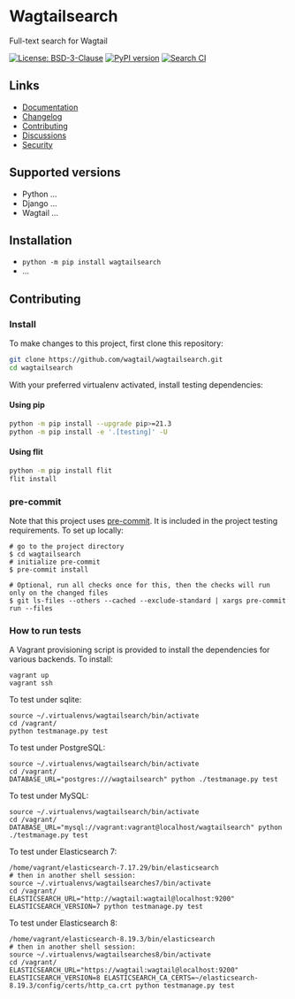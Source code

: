 # Wagtailsearch

Full-text search for Wagtail

[![License: BSD-3-Clause](https://img.shields.io/badge/License-BSD--3--Clause-blue.svg)](https://opensource.org/licenses/BSD-3-Clause)
[![PyPI version](https://badge.fury.io/py/wagtailsearch.svg)](https://badge.fury.io/py/wagtailsearch)
[![Search CI](https://github.com/wagtail/wagtailsearch/actions/workflows/test.yml/badge.svg)](https://github.com/wagtail/wagtailsearch/actions/workflows/test.yml)

## Links

- [Documentation](https://github.com/wagtail/wagtailsearch/blob/main/README.md)
- [Changelog](https://github.com/wagtail/wagtailsearch/blob/main/CHANGELOG.md)
- [Contributing](https://github.com/wagtail/wagtailsearch/blob/main/CONTRIBUTING.md)
- [Discussions](https://github.com/wagtail/wagtailsearch/discussions)
- [Security](https://github.com/wagtail/wagtailsearch/security)

## Supported versions

- Python ...
- Django ...
- Wagtail ...

## Installation

- `python -m pip install wagtailsearch`
- ...

## Contributing

### Install

To make changes to this project, first clone this repository:

```sh
git clone https://github.com/wagtail/wagtailsearch.git
cd wagtailsearch
```

With your preferred virtualenv activated, install testing dependencies:

#### Using pip

```sh
python -m pip install --upgrade pip>=21.3
python -m pip install -e '.[testing]' -U
```

#### Using flit

```sh
python -m pip install flit
flit install
```

### pre-commit

Note that this project uses [pre-commit](https://github.com/pre-commit/pre-commit).
It is included in the project testing requirements. To set up locally:

```shell
# go to the project directory
$ cd wagtailsearch
# initialize pre-commit
$ pre-commit install

# Optional, run all checks once for this, then the checks will run only on the changed files
$ git ls-files --others --cached --exclude-standard | xargs pre-commit run --files
```

### How to run tests

A Vagrant provisioning script is provided to install the dependencies for various backends. To install:

```shell
vagrant up
vagrant ssh
```

To test under sqlite:

```shell
source ~/.virtualenvs/wagtailsearch/bin/activate
cd /vagrant/
python testmanage.py test
```

To test under PostgreSQL:

```shell
source ~/.virtualenvs/wagtailsearch/bin/activate
cd /vagrant/
DATABASE_URL="postgres:///wagtailsearch" python ./testmanage.py test
```

To test under MySQL:

```shell
source ~/.virtualenvs/wagtailsearch/bin/activate
cd /vagrant/
DATABASE_URL="mysql://vagrant:vagrant@localhost/wagtailsearch" python ./testmanage.py test
```

To test under Elasticsearch 7:

```shell
/home/vagrant/elasticsearch-7.17.29/bin/elasticsearch
# then in another shell session:
source ~/.virtualenvs/wagtailsearches7/bin/activate
cd /vagrant/
ELASTICSEARCH_URL="http://wagtail:wagtail@localhost:9200" ELASTICSEARCH_VERSION=7 python testmanage.py test
```

To test under Elasticsearch 8:

```shell
/home/vagrant/elasticsearch-8.19.3/bin/elasticsearch
# then in another shell session:
source ~/.virtualenvs/wagtailsearches8/bin/activate
cd /vagrant/
ELASTICSEARCH_URL="https://wagtail:wagtail@localhost:9200" ELASTICSEARCH_VERSION=8 ELASTICSEARCH_CA_CERTS=~/elasticsearch-8.19.3/config/certs/http_ca.crt python testmanage.py test
```
